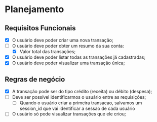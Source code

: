 # Planejamento

## Requisitos Funcionais

- [x] O usuário deve poder criar uma nova transação;
- [ ] O usuário deve poder obter um resumo da sua conta:
  - [x] Valor total das transações;
- [x] O usuário deve poder listar todas as transações já cadastradas;
- [x] O usuário deve poder visualizar uma transação única;

## Regras de negócio

- [x] A transação pode ser do tipo crédito (receita) ou débito (despesa);
- [ ] Deve ser possível identificarmos o usuário entre as requisições;
  - [ ] Quando o usuário criar a primeira transacao, salvamos um session_id que vai identificar a sessao de cada usuário
- [ ] O usuário só pode visualizar transações que ele criou;
